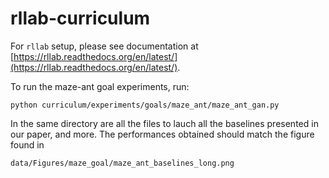# rllab-curriculum

For `rllab` setup, please see documentation at [https://rllab.readthedocs.org/en/latest/](https://rllab.readthedocs.org/en/latest/).

To run the maze-ant goal experiments, run:

`python curriculum/experiments/goals/maze_ant/maze_ant_gan.py`

In the same directory are all the files to lauch all the baselines presented in our paper, and more. The performances obtained should match the figure found in 

`data/Figures/maze_goal/maze_ant_baselines_long.png`
